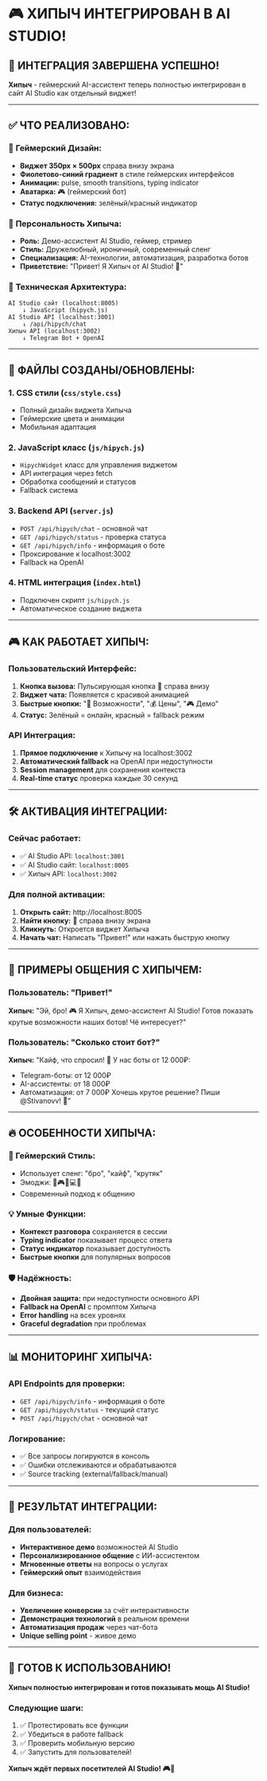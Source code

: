 # 🎮 ХИПЫЧ ИНТЕГРИРОВАН В AI STUDIO! 

## 🎉 **ИНТЕГРАЦИЯ ЗАВЕРШЕНА УСПЕШНО!**

**Хипыч** - геймерский AI-ассистент теперь полностью интегрирован в сайт AI Studio как отдельный виджет!

---

## ✅ **ЧТО РЕАЛИЗОВАНО:**

### 🎨 **Геймерский Дизайн:**
- **Виджет 350px × 500px** справа внизу экрана
- **Фиолетово-синий градиент** в стиле геймерских интерфейсов
- **Анимации:** pulse, smooth transitions, typing indicator
- **Аватарка:** 🎮 (геймерский бот)
- **Статус подключения:** зелёный/красный индикатор

### 🤖 **Персональность Хипыча:**
- **Роль:** Демо-ассистент AI Studio, геймер, стример
- **Стиль:** Дружелюбный, ироничный, современный сленг
- **Специализация:** AI-технологии, автоматизация, разработка ботов
- **Приветствие:** "Привет! Я Хипыч от AI Studio! 🚀"

### 🔧 **Техническая Архитектура:**
```
AI Studio сайт (localhost:8005)
    ↓ JavaScript (hipych.js)
AI Studio API (localhost:3001)
    ↓ /api/hipych/chat
Хипыч API (localhost:3002)
    ↓ Telegram Bot + OpenAI
```

---

## 🚀 **ФАЙЛЫ СОЗДАНЫ/ОБНОВЛЕНЫ:**

### **1. CSS стили** (`css/style.css`)
- Полный дизайн виджета Хипыча
- Геймерские цвета и анимации
- Мобильная адаптация

### **2. JavaScript класс** (`js/hipych.js`)
- `HipychWidget` класс для управления виджетом
- API интеграция через fetch
- Обработка сообщений и статусов
- Fallback система

### **3. Backend API** (`server.js`)
- `POST /api/hipych/chat` - основной чат
- `GET /api/hipych/status` - проверка статуса  
- `GET /api/hipych/info` - информация о боте
- Проксирование к localhost:3002
- Fallback на OpenAI

### **4. HTML интеграция** (`index.html`)
- Подключен скрипт `js/hipych.js`
- Автоматическое создание виджета

---

## 🎮 **КАК РАБОТАЕТ ХИПЫЧ:**

### **Пользовательский Интерфейс:**
1. **Кнопка вызова:** Пульсирующая кнопка 🤖 справа внизу
2. **Виджет чата:** Появляется с красивой анимацией
3. **Быстрые кнопки:** "🤖 Возможности", "💰 Цены", "🎮 Демо"
4. **Статус:** Зелёный = онлайн, красный = fallback режим

### **API Интеграция:**
1. **Прямое подключение** к Хипычу на localhost:3002
2. **Автоматический fallback** на OpenAI при недоступности
3. **Session management** для сохранения контекста
4. **Real-time статус** проверка каждые 30 секунд

---

## 🛠️ **АКТИВАЦИЯ ИНТЕГРАЦИИ:**

### **Сейчас работает:**
- ✅ AI Studio API: `localhost:3001` 
- ✅ AI Studio сайт: `localhost:8005`
- ✅ Хипыч API: `localhost:3002`

### **Для полной активации:**
1. **Открыть сайт:** http://localhost:8005
2. **Найти кнопку:** 🤖 справа внизу экрана
3. **Кликнуть:** Откроется виджет Хипыча
4. **Начать чат:** Написать "Привет!" или нажать быструю кнопку

---

## 💬 **ПРИМЕРЫ ОБЩЕНИЯ С ХИПЫЧЕМ:**

### **Пользователь:** "Привет!"
**Хипыч:** "Эй, бро! 🎮 Я Хипыч, демо-ассистент AI Studio! Готов показать крутые возможности наших ботов! Чё интересует?"

### **Пользователь:** "Сколько стоит бот?"
**Хипыч:** "Кайф, что спросил! 🚀 У нас боты от 12 000₽:
- Telegram-боты: от 12 000₽
- AI-ассистенты: от 18 000₽  
- Автоматизация: от 7 000₽
Хочешь крутое решение? Пиши @Stivanovv! 💪"

---

## 🔥 **ОСОБЕННОСТИ ХИПЫЧА:**

### **🎯 Геймерский Стиль:**
- Использует сленг: "бро", "кайф", "крутяк"
- Эмоджи: 🚀🎮🤖💻🔥
- Современный подход к общению

### **💡 Умные Функции:**
- **Контекст разговора** сохраняется в сессии
- **Typing indicator** показывает процесс ответа
- **Статус индикатор** показывает доступность
- **Быстрые кнопки** для популярных вопросов

### **🛡️ Надёжность:**
- **Двойная защита:** при недоступности основного API
- **Fallback на OpenAI** с промптом Хипыча
- **Error handling** на всех уровнях
- **Graceful degradation** при проблемах

---

## 📊 **МОНИТОРИНГ ХИПЫЧА:**

### **API Endpoints для проверки:**
- `GET /api/hipych/info` - информация о боте
- `GET /api/hipych/status` - текущий статус
- `POST /api/hipych/chat` - основной чат

### **Логирование:**
- ✅ Все запросы логируются в консоль
- ✅ Ошибки отслеживаются и обрабатываются
- ✅ Source tracking (external/fallback/manual)

---

## 🎉 **РЕЗУЛЬТАТ ИНТЕГРАЦИИ:**

### **Для пользователей:**
- **Интерактивное демо** возможностей AI Studio
- **Персонализированное общение** с ИИ-ассистентом
- **Мгновенные ответы** на вопросы о услугах
- **Геймерский опыт** взаимодействия

### **Для бизнеса:**
- **Увеличение конверсии** за счёт интерактивности
- **Демонстрация технологий** в реальном времени
- **Автоматизация продаж** через чат-бота
- **Unique selling point** - живое демо

---

## 🚀 **ГОТОВ К ИСПОЛЬЗОВАНИЮ!**

**Хипыч полностью интегрирован и готов показывать мощь AI Studio!**

### **Следующие шаги:**
1. ✅ Протестировать все функции
2. ✅ Убедиться в работе fallback
3. ✅ Проверить мобильную версию
4. ✅ Запустить для пользователей!

**Хипыч ждёт первых посетителей AI Studio! 🎮🚀** 
